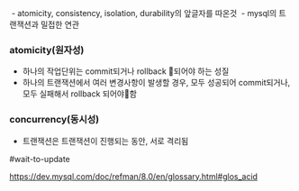  - atomicity, consistency, isolation, durability의 앞글자를 따온것
 - mysql의 트랜잭션과 밀접한 연관

### atomicity(원자성)
- 하나의 작업단위는 commit되거나 rollback 되어야 하는 성질
- 하나의 트랜잭션에서 여러 변경사항이 발생할 경우, 모두 성공되어 commit되거나, 모두 실패해서 rollback 되어야함

### concurrency(동시성)
- 트랜잭션은 트랜잭션이 진행되는 동안, 서로 격리됨

#wait-to-update 


https://dev.mysql.com/doc/refman/8.0/en/glossary.html#glos_acid